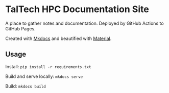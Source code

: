 # TalTech HPC Documentation Site

A place to gather notes and documentation. Deployed by GitHub Actions to GitHub Pages.

Created with [Mkdocs](https://www.mkdocs.org/) and beautified with [Material](https://squidfunk.github.io/mkdocs-material/).

## Usage

Install: `pip install -r requirements.txt`

Build and serve locally: `mkdocs serve`

Build: `mkdocs build`

